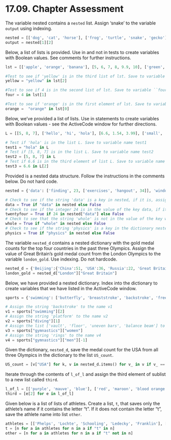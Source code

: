 # 17.09. Chapter Assessment

The variable nested contains a `nested` list. Assign ‘snake’ to the variable `output` using indexing.
```python
nested = [['dog', 'cat', 'horse'], ['frog', 'turtle', 'snake', 'gecko'], ['hamster', 'gerbil', 'rat', 'ferret']]
output = nested[1][2]
```

Below, a list of lists is provided. Use in and not in tests to create variables with Boolean values. See comments for further instructions.
```python
lst = [['apple', 'orange', 'banana'], [5, 6, 7, 8, 9.9, 10], ['green', 'yellow', 'purple', 'red']]

#Test to see if 'yellow' is in the third list of lst. Save to variable ``yellow``
yellow = "yellow" in lst[2]

#Test to see if 4 is in the second list of lst. Save to variable ``four``
four = 4 in lst[1]

#Test to see if 'orange' is in the first element of lst. Save to variable ``orange``
orange =  "orange" in lst[0]
```

Below, we’ve provided a list of lists. Use in statements to create variables with Boolean values - see the ActiveCode window for further directions.

```python
L = [[5, 8, 7], ['hello', 'hi', 'hola'], [6.6, 1.54, 3.99], ['small', 'large']]

# Test if 'hola' is in the list L. Save to variable name test1
test1 = "hola" in L
# Test if [5, 8, 7] is in the list L. Save to variable name test2
test2 = [5, 8, 7] in L
# Test if 6.6 is in the third element of list L. Save to variable name test3
test3 = 6.6 in L[2]
```

Provided is a nested data structure. Follow the instructions in the comments below. Do not hard code.
```python
nested = {'data': ['finding', 23, ['exercises', 'hangout', 34]], 'window': ['part', 'whole', [], 'sum', ['math', 'calculus', 'algebra', 'geometry', 'statistics',['physics', 'chemistry', 'biology']]]}

# Check to see if the string 'data' is a key in nested, if it is, assign True to the variable data, otherwise assign False.
data = True if "data" in nested else False
# Check to see if the integer 24 is in the value of the key data, if it is then assign to the variable twentyfour the value of True, otherwise False.
twentyfour = True if 24 in nested["data"] else False
# Check to see that the string 'whole' is not in the value of the key window. If it's not, then assign to the variable whole the value of True, otherwise False.
whole = True if "whole" in nested else False
# Check to see if the string 'physics' is a key in the dictionary nested. If it is, assign to the variable physics, the value of True, otherwise False.
physics = True if "physics" in nested else False 
```

The variable `nested_d` contains a nested dictionary with the gold medal counts for
the top four countries in the past three Olympics. Assign the value of Great
Britain’s gold medal count from the London Olympics to the variable `london_gold`.
Use indexing. Do not hardcode.
```python
nested_d = {'Beijing':{'China':51, 'USA':36, 'Russia':22, 'Great Britain':19}, 'London':{'USA':46, 'China':38, 'Great Britain':29, 'Russia':22}, 'Rio':{'USA':35, 'Great Britain':22, 'China':20, 'Germany':13}}
london_gold = nested_d["London"]["Great Britain"]
```

Below, we have provided a nested dictionary. Index into the dictionary to create variables that we have listed in the ActiveCode window.
```python
sports = {'swimming': ['butterfly', 'breaststroke', 'backstroke', 'freestyle'], 'diving': ['springboard', 'platform', 'synchronized'], 'track': ['sprint', 'distance', 'jumps', 'throws'], 'gymnastics': {'women':['vault', 'floor', 'uneven bars', 'balance beam'], 'men': ['vault', 'parallel bars', 'floor', 'rings']}}

# Assign the string 'backstroke' to the name v1
v1 = sports["swimming"][2]
# Assign the string 'platform' to the name v2
v2 = sports["diving"][1]
# Assign the list ['vault', 'floor', 'uneven bars', 'balance beam'] to the name v3
v3 = sports["gymnastics"]["women"]
# Assign the string 'rings' to the name v4
v4 = sports["gymnastics"]["men"][-1]
```

Given the dictionary, `nested_d`, save the medal count for the USA from all three Olympics in the dictionary to the list `US_count`.
```python
US_count = [v["USA"] for k, v in nested_d.items() for v_ in v if v_ == "USA"]
```

Iterate through the contents of `l_of_l` and assign the third element of sublist to a new list called `third`.
```python
l_of_l = [['purple', 'mauve', 'blue'], ['red', 'maroon', 'blood orange', 'crimson'], ['sea green', 'cornflower', 'lavender', 'indigo'], ['yellow', 'amarillo', 'mac n cheese', 'golden rod']]
third = [e[2] for e in l_of_l]
```

Given below is a list of lists of athletes. Create a list, `t`, that saves only the athlete’s
name if it contains the letter “t”. If it does not contain the letter “t”, save the athlete
name into list `other`.
```python
athletes = [['Phelps', 'Lochte', 'Schooling', 'Ledecky', 'Franklin'], ['Felix', 'Bolt', 'Gardner', 'Eaton'], ['Biles', 'Douglas', 'Hamm', 'Raisman', 'Mikulak', 'Dalton']]
t = [n for a in athletes for n in a if "t" in n]
other = [n for a in athletes for n in a if "t" not in n]
```
